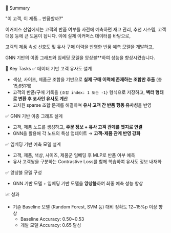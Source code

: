 📌 Summary

"이 고객, 이 제품... 반품할까?"

이커머스 산업에서는 고객의 반품 여부를 사전에 예측하면 재고 관리, 추천 시스템, 고객 대응 등에 큰 도움이 됩니다. 이에 실제 이커머스 데이터를 바탕으로,

고객의 제품 속성 선호도 및 유사 구매 이력을 반영한 반품 예측 모델을 개발하고,

GNN 기반의 이종 그래프와 임베딩 모델을 앙상블**하여 성능을 향상시켰습니다.


🔑 Key Tasks
✅ 데이터 기반 고객 유사도 설계

- 색상, 사이즈, 제품군 조합을 기반으로 **실제 구매 이력에 존재하는 조합만 추출** (총 15,651개)
- 고객의 반품/구매 기록을 `{조합 index: 1 또는 -1}` 형식으로 저장하고, **벡터 형태로 변환 후 코사인 유사도 계산**
- 고차원 sparse 조합 문제를 해결하며 **유사 고객 간 반품 행동 유사성**을 반영

✅ GNN 기반 이종 그래프 설계

- 고객, 제품 노드를 생성하고, **주문 정보 + 유사 고객 관계를 엣지로 연결**
- GNN을 활용해 각 노드의 특성 업데이트 → **고객-제품 관계 반영 강화**

✅ 임베딩 기반 예측 모델 설계

- 고객, 제품, 색상, 사이즈, 제품군 임베딩 후 MLP로 반품 여부 예측
- 유사 고객쌍을 구분하는 Contrastive Loss를 함께 학습하여 유사도 정보 내재화

✅ 앙상블 모델 구성

- GNN 기반 모델 + 임베딩 기반 모델을 **앙상블**하여 최종 예측 성능 향상

📈 성과
- 기존 Baseline 모델 (Random Forest, SVM 등) 대비 정확도 12~15%p 이상 향상
    - Baseline Accuracy: 0.50~0.53
    - 개발 모델 Accuracy: 0.65 달성
